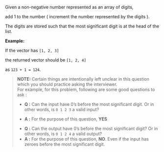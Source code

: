 <div class="markdown-content" id="problem-content">
<p>Given a non-negative number represented as an array of digits,</p>
<p>add 1 to the number ( increment the number represented by the digits ).</p>
<p>The digits are stored such that the most significant digit is at the head of the list.</p>
<p><strong>Example:</strong></p>
<p>If the vector has <code class="highlighter-rouge">[1, 2, 3]</code></p>
<p>the returned vector should be <code class="highlighter-rouge">[1, 2, 4]</code></p>
<p>as <code class="highlighter-rouge">123 + 1 = 124</code>.</p>
<blockquote>
<p><strong>NOTE:</strong> Certain things are intentionally left unclear in this question which you should practice asking the interviewer.<br/>
For example, for this problem, following are some good questions to ask :</p>
<ul>
<li><strong>Q :</strong> Can the input have 0’s before the most significant digit. Or in other words, is <code class="highlighter-rouge">0 1 2 3</code> a valid input?</li>
<li>
<p><strong>A :</strong> For the purpose of this question, <strong>YES</strong></p>
</li>
<li><strong>Q :</strong> Can the output have 0’s before the most significant digit? Or in other words, is <code class="highlighter-rouge">0 1 2 4</code> a valid output?</li>
<li><strong>A :</strong> For the purpose of this question, <strong>NO</strong>. Even if the input has zeroes before the most significant digit.</li>
</ul>
</blockquote>

</div>